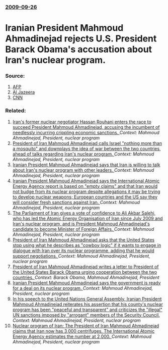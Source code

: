 ### [2009-09-26](/news/2009/09/26/index.md)

#  Iranian President Mahmoud Ahmadinejad rejects U.S. President Barack Obama's accusation about Iran's nuclear program. 




### Source:

1. [AFP](http://www.google.com/hostednews/afp/article/ALeqM5i6jtny6rOmiwS39lfjbJ2n6ybwuQ)
2. [Al Jazeera](http://english.aljazeera.net/news/asia/2009/09/200992653918859243.html)
3. [CNN](http://www.cnn.com/2009/WORLD/meast/09/25/iran.nuclear/index.html)

### Related:

1. [Iran's former nuclear negotiator Hassan Rouhani enters the race to succeed President Mahmoud Ahmadinejad, accusing the incumbent of needlessly incurring crippling economic sanctions. ](/news/2013/04/12/iran-s-former-nuclear-negotiator-hassan-rouhani-enters-the-race-to-succeed-president-mahmoud-ahmadinejad-accusing-the-incumbent-of-needless.md) _Context: Mahmoud Ahmadinejad, President, nuclear program_
2. [President of Iran Mahmoud Ahmadinejad calls Israel "nothing more than a mosquito" and downplays the idea of war between the two countries, ahead of talks regarding Iran's nuclear program. ](/news/2012/05/12/president-of-iran-mahmoud-ahmadinejad-calls-israel-nothing-more-than-a-mosquito-and-downplays-the-idea-of-war-between-the-two-countries-a.md) _Context: Mahmoud Ahmadinejad, President, nuclear program_
3. [Iranian President Mahmoud Ahmadinejad says that Iran is willing to talk about Iran's nuclear program with other leaders. ](/news/2012/01/25/iranian-president-mahmoud-ahmadinejad-says-that-iran-is-willing-to-talk-about-iran-s-nuclear-program-with-other-leaders.md) _Context: Mahmoud Ahmadinejad, President, nuclear program_
4. [Iranian President Mahmoud Ahmadinejad says the International Atomic Energy Agency report is based on "empty claims" and that Iran would not budge from its nuclear program despite allegations it may be trying to develop nuclear weapons; European countries and the US say they will consider fresh sanctions against Iran. ](/news/2011/11/9/iranian-president-mahmoud-ahmadinejad-says-the-international-atomic-energy-agency-report-is-based-on-empty-claims-and-that-iran-would-not.md) _Context: Mahmoud Ahmadinejad, President, nuclear program_
5. [The Parliament of Iran gives a vote of confidence to Ali Akbar Salehi, who has led the Atomic Energy Organisation of Iran since July 2009 and Iran's nuclear program, and is President Mahmoud Ahmadinejad's candidate to become Minister of Foreign Affairs. ](/news/2011/01/30/the-parliament-of-iran-gives-a-vote-of-confidence-to-ali-akbar-salehi-who-has-led-the-atomic-energy-organisation-of-iran-since-july-2009-an.md) _Context: Mahmoud Ahmadinejad, President, nuclear program_
6. [President of Iran Mahmoud Ahmadinejad asks that the United States stop using what he describes as "cowboy logic" if it wants to engage in dialogue with Iran over its nuclear programme, adding that he would support negotiations. ](/news/2010/07/19/president-of-iran-mahmoud-ahmadinejad-asks-that-the-united-states-stop-using-what-he-describes-as-cowboy-logic-if-it-wants-to-engage-in-di.md) _Context: Mahmoud Ahmadinejad, President, nuclear program_
7. [President of Iran Mahmoud Ahmadinejad writes a letter to President of the United States Barack Obama urging cooperation between the two countries. ](/news/2010/04/16/president-of-iran-mahmoud-ahmadinejad-writes-a-letter-to-president-of-the-united-states-barack-obama-urging-cooperation-between-the-two-coun.md) _Context: Barack Obama, Mahmoud Ahmadinejad, President_
8. [ Iranian President Mahmoud Ahmadinejad says the government is ready for a deal on its nuclear program. ](/news/2009/10/29/iranian-president-mahmoud-ahmadinejad-says-the-government-is-ready-for-a-deal-on-its-nuclear-program.md) _Context: Mahmoud Ahmadinejad, President, nuclear program_
9. [ In his speech to the United Nations General Assembly, Iranian President Mahmoud Ahmadinejad reiterates his assertion that his county's nuclear program has been "peaceful and transparent" and criticizes the "illegal" UN sanctions imposed by "arrogant" members of the Security Council. ](/news/2007/09/25/in-his-speech-to-the-united-nations-general-assembly-iranian-president-mahmoud-ahmadinejad-reiterates-his-assertion-that-his-county-s-nucl.md) _Context: Mahmoud Ahmadinejad, President, nuclear program_
10. [ Nuclear program of Iran: The President of Iran Mahmoud Ahmadinejad claims that Iran now has 3,000 centrifuges. The International Atomic Energy Agency estimates the number at 2,000. ](/news/2007/09/2/nuclear-program-of-iran-the-president-of-iran-mahmoud-ahmadinejad-claims-that-iran-now-has-3-000-centrifuges-the-international-atomic-ene.md) _Context: Mahmoud Ahmadinejad, President, nuclear program_
